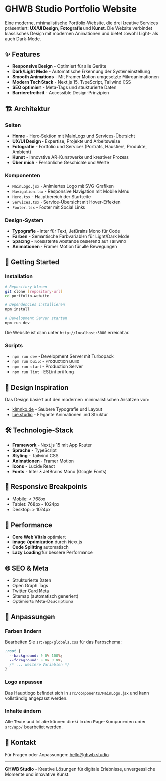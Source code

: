# GHWB Studio Portfolio Website

Eine moderne, minimalistische Portfolio-Website, die drei kreative Services präsentiert: **UX/UI Design**, **Fotografie** und **Kunst**. Die Website verbindet klassisches Design mit modernen Animationen und bietet sowohl Light- als auch Dark-Mode.

## ✨ Features

- **Responsive Design** - Optimiert für alle Geräte
- **Dark/Light Mode** - Automatische Erkennung der Systemeinstellung
- **Smooth Animations** - Mit Framer Motion umgesetzte Mikroanimationen
- **Modern Tech Stack** - Next.js 15, TypeScript, Tailwind CSS
- **SEO optimiert** - Meta-Tags und strukturierte Daten
- **Barrierefreiheit** - Accessible Design-Prinzipien

## 🏗️ Architektur

### Seiten
- **Home** - Hero-Sektion mit MainLogo und Services-Übersicht
- **UX/UI Design** - Expertise, Projekte und Arbeitsweise
- **Fotografie** - Portfolio und Services (Porträts, Haustiere, Produkte, Ambient)
- **Kunst** - Innovative AR-Kunstwerke und kreativer Prozess
- **Über mich** - Persönliche Geschichte und Werte

### Komponenten
- `MainLogo.jsx` - Animiertes Logo mit SVG-Grafiken
- `Navigation.tsx` - Responsive Navigation mit Mobile Menu
- `Hero.tsx` - Hauptbereich der Startseite
- `Services.tsx` - Service-Übersicht mit Hover-Effekten
- `Footer.tsx` - Footer mit Social Links

### Design-System
- **Typografie** - Inter für Text, JetBrains Mono für Code
- **Farben** - Semantische Farbvariablen für Light/Dark Mode
- **Spacing** - Konsistente Abstände basierend auf Tailwind
- **Animationen** - Framer Motion für alle Bewegungen

## 🚀 Getting Started

### Installation

```bash
# Repository klonen
git clone [repository-url]
cd portfolio-website

# Dependencies installieren
npm install

# Development Server starten
npm run dev
```

Die Website ist dann unter `http://localhost:3000` erreichbar.

### Scripts

- `npm run dev` - Development Server mit Turbopack
- `npm run build` - Production Build
- `npm run start` - Production Server
- `npm run lint` - ESLint prüfung

## 🎨 Design Inspiration

Das Design basiert auf den modernen, minimalistischen Ansätzen von:
- [klmnko.de](https://klmnko.de/) - Saubere Typografie und Layout
- [lue.studio](https://lue.studio/) - Elegante Animationen und Struktur

## 🛠️ Technologie-Stack

- **Framework** - Next.js 15 mit App Router
- **Sprache** - TypeScript
- **Styling** - Tailwind CSS
- **Animationen** - Framer Motion
- **Icons** - Lucide React
- **Fonts** - Inter & JetBrains Mono (Google Fonts)

## 📱 Responsive Breakpoints

- Mobile: < 768px
- Tablet: 768px - 1024px
- Desktop: > 1024px

## 🎯 Performance

- **Core Web Vitals** optimiert
- **Image Optimization** durch Next.js
- **Code Splitting** automatisch
- **Lazy Loading** für bessere Performance

## 🌐 SEO & Meta

- Strukturierte Daten
- Open Graph Tags
- Twitter Card Meta
- Sitemap (automatisch generiert)
- Optimierte Meta-Descriptions

## 🔧 Anpassungen

### Farben ändern
Bearbeiten Sie `src/app/globals.css` für das Farbschema:

```css
:root {
  --background: 0 0% 100%;
  --foreground: 0 0% 3.9%;
  /* ... weitere Variablen */
}
```

### Logo anpassen
Das Hauptlogo befindet sich in `src/components/MainLogo.jsx` und kann vollständig angepasst werden.

### Inhalte ändern
Alle Texte und Inhalte können direkt in den Page-Komponenten unter `src/app/` bearbeitet werden.

## 📧 Kontakt

Für Fragen oder Anpassungen: [hello@ghwb.studio](mailto:hello@ghwb.studio)

---

**GHWB Studio** - Kreative Lösungen für digitale Erlebnisse, unvergessliche Momente und innovative Kunst.
